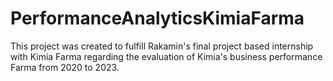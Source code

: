 # PerformanceAnalyticsKimiaFarma
This project was created to fulfill Rakamin's final project based internship with Kimia Farma regarding the evaluation of Kimia's business performance Farma from 2020 to 2023.
